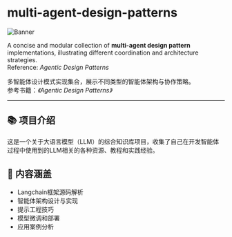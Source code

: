 # multi-agent-design-patterns
![Banner](assets/LLM.jpg)

A concise and modular collection of **multi-agent design pattern** implementations, illustrating different coordination and architecture strategies.  
Reference: *Agentic Design Patterns*

多智能体设计模式实现集合，展示不同类型的智能体架构与协作策略。  
参考书籍：*《Agentic Design Patterns》*

---

## 📚 项目介绍

这是一个关于大语言模型（LLM）的综合知识库项目，收集了自己在开发智能体过程中使用到的LLM相关的各种资源、教程和实践经验。

## 📖 内容涵盖

- Langchain框架源码解析
- 智能体架构设计与实现
- 提示工程技巧
- 模型微调和部署
- 应用案例分析

